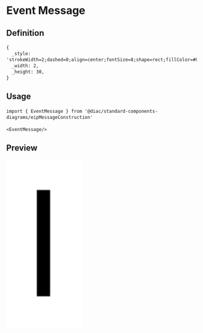 # Event Message

## Definition

```
{
  _style: 'strokeWidth=2;dashed=0;align=center;fontSize=8;shape=rect;fillColor=#83BEFF;fontStyle=1;whiteSpace=wrap;html=1;',
  _width: 2,
  _height: 30,
}
```

## Usage

```
import { EventMessage } from '@diac/standard-components-diagrams/eipMessageConstruction'

<EventMessage/>
```

## Preview

<img src="./event-message.png" width="200"/>
